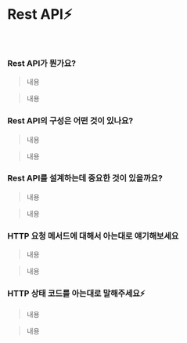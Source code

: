 # Rest API⚡️

<br/>

### Rest API가 뭔가요?

> 내용

> 내용

### Rest API의 구성은 어떤 것이 있나요?

> 내용

> 내용

### Rest API를 설계하는데 중요한 것이 있을까요?

> 내용

> 내용

### HTTP 요청 메서드에 대해서 아는대로 얘기해보세요

> 내용

> 내용

### HTTP 상태 코드를 아는대로 말해주세요⚡️

> 내용

> 내용
